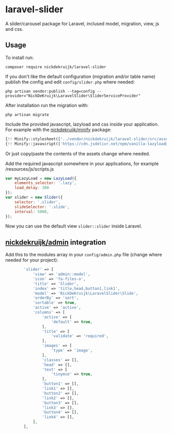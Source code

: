 # laravel-slider
A slider/carousel package for Laravel, inclused model, migration, view, js and css.

## Usage
To install run:

```composer require nickdekruijk/laravel-slider```

If you don't like the default configuration (migration and/or table name) publish the config and edit `config/slider.php` where needed:

```php artisan vendor:publish --tag=config --provider="NickDeKruijk\LaravelSlider\SliderServiceProvider"```

After installation run the migration with:

```php artisan migrate```

Include the provided javascript, lazyload and css inside your application. For example with the [nickdekruijk/minify](https://github.com/nickdekruijk/minify) package:

```php
{!! Minify::stylesheet(['../vendor/nickdekruijk/laravel-slider/src/assets/slider.css', '../resources/sass/styles.scss']) !!}
{!! Minify::javascript(['https://cdn.jsdelivr.net/npm/vanilla-lazyload@17.1.2/dist/lazyload.min.js', '../vendor/nickdekruijk/laravel-slider/src/assets/slider.js', '../resources/js/scripts.js']) !!}
```

Or just copy/paste the contents of the assets change where needed.

Add the required javascript somewhere in your applications, for example /resources/js/scripts.js
```javascript
var myLazyLoad = new LazyLoad({
    elements_selector: '.lazy',
    load_delay: 300
});
var slider = new Slider({
    selector: '.slider',
    slideSelector: '.slide',
    interval: 5000,
});
```

Now you can use the default view `slider::slider` inside Laravel.

## [nickdekruijk/admin](https://github.com/nickdekruijk/admin) integration
Add this to the modules array in your `config/admin.php` file (change where needed for your project):
```php
        'slider' => [
            'view' => 'admin::model',
            'icon' => 'fa-files-o',
            'title' => 'Slider',
            'index' => 'title,head,button1,link1',
            'model' => 'NickDeKruijk\LaravelSlider\Slide',
            'orderBy' => 'sort',
            'sortable' => true,
            'active' => 'active',
            'columns' => [
                'active' => [
                    'default' => true,
                ],
                'title' => [
                    'validate' => 'required',
                ],
                'images' => [
                    'type' => 'image',
                ],
                'classes' => [],
                'head' => [],
                'text' => [
                    'tinymce' => true,
                ],
                'button1' => [],
                'link1' => [],
                'button2' => [],
                'link2' => [],
                'button3' => [],
                'link3' => [],
                'button4' => [],
                'link4' => [],
            ],
        ],
```

